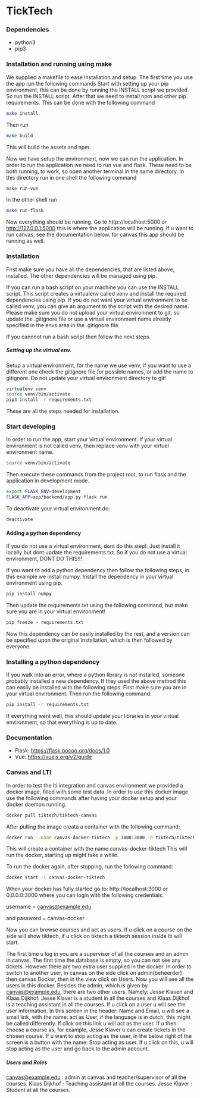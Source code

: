 # TickTech


### Dependencies
- python3
- pip3

### Installation and running using make
We supplied a makefile to ease installation and setup.
The first time you use the app run the following commands
Start with setting up your pip environment, this can be done
by running the INSTALL script we provided.
So run the INSTALL script.
After that we need to install npm and other pip requirements.
This can be done with the following command
```sh
make install
```
Then run
```sh
make build
```
This will build the assets and npm.

Now we have setup the environment, now we can run the application.
In order to run the application we need to run vue and flask. These need to be
both running, to work, so open another terminal in the same directory.
In this directory run in one shell the following command
```sh
make run-vue
```
In the other shell run
```sh
make run-flask
```

Now everything should be running. Go to http://localhost:5000 or http://127.0.0.1:5000
this is where the application will be running.
If u want to run canvas, see the documentation below, for canvas this app should be running as well.

### Installation
First make sure you have all the dependencies, that are listed above, installed.
The other dependencies will be managed using pip.

If you can run a bash script on your machine you can use the INSTALL script.
This script creates a virtualenv called venv and install the required dependencies
using pip. If you do not want your virtual environment to be called venv, you can give an argument to the script
with the desired name. Please make sure you do not upload your virtual environment to git, so update the .gitignore file
or use a virtual environment name already specified in the envs area in the .gitignore file.

If you cannnot run a bash script then follow the next steps.

##### Setting up the virtual env.
Setup a virtual environment, for the name we use venv, if you want to use a different one
check the gitignore file for possible names, or add the name to gitignore. Do not update your
virtual environment directory to git!

```sh
virtualenv venv
source venv/bin/activate
pip3 install -r requirements.txt
```
These are all the steps needed for installation.

### Start developing
In order to run the app, start your virtual environment.
If your virtual environment is not called venv, then replace venv with your virtuel environment name.
```sh
source venv/bin/activate
```

Then execute these commands from the project root, to run flask and the application in development mode.
```sh
export FLASK_ENV=development
FLASK_APP=app/backend/app.py flask run
```

To deactivate your virtual environment do:
```sh
deactivate
```

#### Adding a python dependency
If you do not use a virtual environment, dont do this step!. Just install it locally
but dont update the requirements.txt. So if you do not use a virtual environment, DONT DO THIS!!!

If you want to add a python dependency then follow the following steps, in this example we install numpy.
Install the dependency in your virtual environment using pip.
```sh
pip install numpy
```
Then update the requirements.txt using the following command, but make sure you are in your virtual environment!
```sh
pip freeze > requirements.txt
```
Now this dependency can be easily installed by the rest, and a version can be specified upon the original installation, which
is then followed by everyone.


### Installing a python dependency
If you walk into an error, where a python library is not installed, someone probably installed a new dependency.
If they used the above method this can easily be installed with the following steps.
First make sure you are in your virtual environment.
Then run the following command:
```sh
pip install -r requirements.txt
```
If everything went well, this should update your libraries in your virtual environment, so that everything is up to
date.

### Documentation
 - Flask: https://flask.pocoo.org/docs/1.0
 - Vue: https://vuejs.org/v2/guide

### Canvas and LTI
 In order to test the lti integration and canvas environment we provided a docker image, filled with some test data.
 In order to use this docker image use the following commands after having your docker setup and your
 docker daemon running.
 ```sh
 docker pull tiktech/tiktech-canvas
 ```
 After pulling the image creata a container with the following command:
```sh
docker run --name canvas-docker-tiktech -p 3000:3000 -d tiktech/tiktech-canvas
```
This will create a container with the name canvas-docker-tiktech
This will run the docker, starting up might take a while.

To run the docker again, after stopping, run the following command:
```sh
docker start -i canvas-docker-tiktech
```

When your docker has fully started go to:
http://localhost:3000 or 0.0.0.0:3000 where you can login with the following credentials:

username = canvas@example.edu

and password = canvas-docker

Now you can browse courses and act as users. If u click on a course on the side will show
tiktech, if u click on tiktech a tiktech session inside lti will start.

The first time u log in you are a supervisor of all the courses and an admin in canvas.
The first time the database is empty, so you can not see any tickets. However there are two
extra user supplied in the docker. In order to switch to another user, in canvas on the side
click on admin(beheerder) then canvas Docker, then in the view click on Users. Now you will see all
the users in this docker. Besides the admin, which is given by canvas@example.edu, there are two other users.
Namely: Jesse Klaven and Klaas Dijkhof. Jesse Klaver is a student in all the courses and Klaas Dijkhof
is a teaching assistant in all the courses. If u click on a user u will see the user information. In this screen
in the header: Name and Email, u will see a small link, with the name: act as User, if the language is in dutch, this might
be called differently. If click on this link u will act as the user. If u then choose a course as, for example, Jesse Klaver
u can create tickets in the chosen course. If u want to stop acting as the user, in the below right of the screen is a button
with the name: Stop acting as user. If u click on this, u will stop acting as the user and go back to
the admin account.

##### Users and Roles
canvas@example.edu : admin at canvas and teacher/supervisor of all the courses.
Klaas Dijkhof : Teaching assistant at all the courses.
Jesse Klaver : Student at all the courses.
